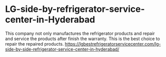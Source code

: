 # LG-side-by-refrigerator-service-center-in-Hyderabad
This company not only manufactures the refrigerator products and repair and service the products after finish the warranty. This is the best choice to repair the repaired products.  https://lgbestrefrigeratorservicecenter.com/lg-side-by-side-refrigerator-service-center-in-hyderabad/
